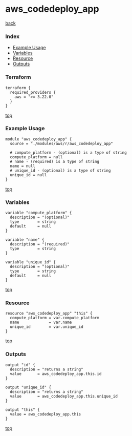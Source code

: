 # aws_codedeploy_app
[back](../aws.md)
### Index
- [Example Usage](#example-usage)
- [Variables](#variables)
- [Resource](#resource)
- [Outputs](#outputs)
### Terraform
```hcl
terraform {
  required_providers {
    aws = ">= 3.22.0"
  }
}
```
[top](#index)
### Example Usage
```hcl
module "aws_codedeploy_app" {
  source = "./modules/aws/r/aws_codedeploy_app"

  # compute_platform - (optional) is a type of string
  compute_platform = null
  # name - (required) is a type of string
  name = null
  # unique_id - (optional) is a type of string
  unique_id = null
}
```
[top](#index)
### Variables
```hcl
variable "compute_platform" {
  description = "(optional)"
  type        = string
  default     = null
}

variable "name" {
  description = "(required)"
  type        = string
}

variable "unique_id" {
  description = "(optional)"
  type        = string
  default     = null
}
```
[top](#index)

### Resource
```hcl
resource "aws_codedeploy_app" "this" {
  compute_platform = var.compute_platform
  name             = var.name
  unique_id        = var.unique_id
}
```
[top](#index)
### Outputs
```hcl
output "id" {
  description = "returns a string"
  value       = aws_codedeploy_app.this.id
}

output "unique_id" {
  description = "returns a string"
  value       = aws_codedeploy_app.this.unique_id
}

output "this" {
  value = aws_codedeploy_app.this
}
```
[top](#index)
